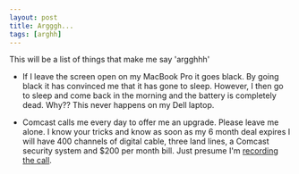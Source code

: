 ```yaml
---
layout: post
title: Argggh...
tags: [arghh]
---
```


This will be a list of things that make me say 'argghhh'

- If I leave the screen open on my MacBook Pro it goes black.  By going black it has convinced me that it has gone to sleep.  However, I then go to sleep and come back in the morning and the battery is completely dead.  Why?? This never happens on my Dell laptop.

- Comcast calls me every day to offer me an upgrade.  Please leave me alone.  I know your tricks and know as soon as my 6 month deal expires I will have 400 channels of digital cable, three land lines, a Comcast security system and $200 per month bill. Just presume I'm [recording the call](http://www.theverge.com/2014/7/15/5901057/comcast-call-cancel-service-ryan-block).



